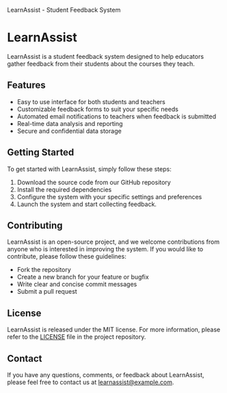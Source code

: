  LearnAssist - Student Feedback System

LearnAssist
===========

LearnAssist is a student feedback system designed to help educators gather feedback from their students about the courses they teach.

Features
--------

*   Easy to use interface for both students and teachers
*   Customizable feedback forms to suit your specific needs
*   Automated email notifications to teachers when feedback is submitted
*   Real-time data analysis and reporting
*   Secure and confidential data storage

Getting Started
---------------

To get started with LearnAssist, simply follow these steps:

1.  Download the source code from our GitHub repository
2.  Install the required dependencies
3.  Configure the system with your specific settings and preferences
4.  Launch the system and start collecting feedback.

Contributing
------------

LearnAssist is an open-source project, and we welcome contributions from anyone who is interested in improving the system. If you would like to contribute, please follow these guidelines:

*   Fork the repository
*   Create a new branch for your feature or bugfix
*   Write clear and concise commit messages
*   Submit a pull request

License
-------

LearnAssist is released under the MIT license. For more information, please refer to the [LICENSE](LICENSE) file in the project repository.

Contact
-------

If you have any questions, comments, or feedback about LearnAssist, please feel free to contact us at [learnassist@example.com](mailto:learnassist@example.com).
